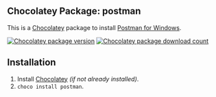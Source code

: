## Chocolatey Package: postman
This is a [Chocolatey](https://chocolatey.org/) package to install [Postman for Windows](https://www.getpostman.com/apps).

[![Chocolatey package version](https://img.shields.io/chocolatey/v/postman.svg)](https://chocolatey.org/packages/postman)
[![Chocolatey package download count](https://img.shields.io/chocolatey/dt/postman.svg)](https://chocolatey.org/packages/postman)

## Installation
1. Install [Chocolatey](https://chocolatey.org/) *(if not already installed)*.
2. `choco install postman`.

